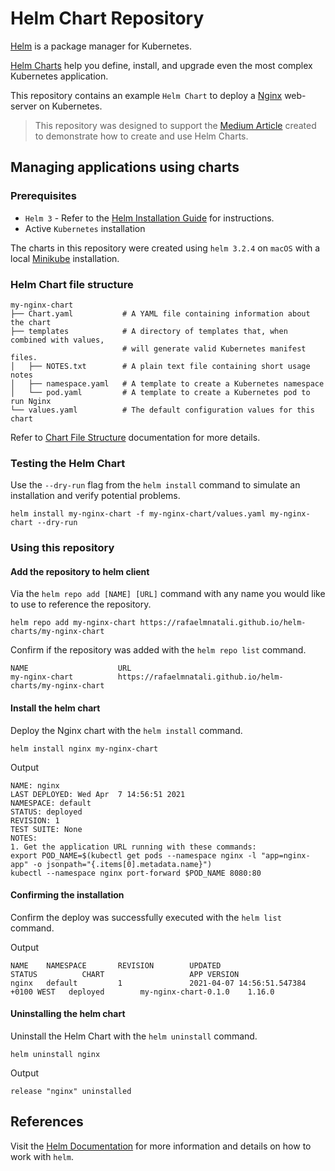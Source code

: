 # Helm Chart Repository

[Helm](https://helm.sh) is a package manager for Kubernetes.

[Helm Charts](https://helm.sh/docs/topics/charts/) help you define, install, and upgrade even the most complex Kubernetes application.

This repository contains an example `Helm Chart` to deploy a [Nginx](https://www.nginx.com) web-server on Kubernetes.

> This repository was designed to support the [Medium Article](https://medium.com/) created to demonstrate how to create and use Helm Charts.

## Managing applications using charts

### Prerequisites

- `Helm 3` - Refer to the [Helm Installation Guide](https://helm.sh/docs/intro/install/) for instructions.
- Active `Kubernetes` installation

The charts in this repository were created using `helm 3.2.4` on `macOS` with a local [Minikube](https://minikube.sigs.k8s.io/docs/) installation.

### Helm Chart file structure

```text
my-nginx-chart
├── Chart.yaml           # A YAML file containing information about the chart
├── templates            # A directory of templates that, when combined with values, 
                         # will generate valid Kubernetes manifest files.
│   ├── NOTES.txt        # A plain text file containing short usage notes
│   ├── namespace.yaml   # A template to create a Kubernetes namespace
│   └── pod.yaml         # A template to create a Kubernetes pod to run Nginx
└── values.yaml          # The default configuration values for this chart
```

Refer to [Chart File Structure](https://helm.sh/docs/topics/charts/) documentation for more details.

### Testing the Helm Chart

Use the `--dry-run` flag from the `helm install` command to simulate an installation and verify potential problems.

`helm install my-nginx-chart -f my-nginx-chart/values.yaml my-nginx-chart --dry-run`

### Using this repository

#### Add the repository to helm client

Via the `helm repo add [NAME] [URL]` command with any name you would like to use to reference the repository.

`helm repo add my-nginx-chart https://rafaelmnatali.github.io/helm-charts/my-nginx-chart`

Confirm if the repository was added with the `helm repo list` command.

```text
NAME                    URL                                                                                  
my-nginx-chart          https://rafaelmnatali.github.io/helm-charts/my-nginx-chart
```

#### Install the helm chart

Deploy the Nginx chart with the `helm install` command.

`helm install nginx my-nginx-chart`

Output

```text
NAME: nginx
LAST DEPLOYED: Wed Apr  7 14:56:51 2021
NAMESPACE: default
STATUS: deployed
REVISION: 1
TEST SUITE: None
NOTES:
1. Get the application URL running with these commands:
export POD_NAME=$(kubectl get pods --namespace nginx -l "app=nginx-app" -o jsonpath="{.items[0].metadata.name}")
kubectl --namespace nginx port-forward $POD_NAME 8080:80
```

#### Confirming the installation

Confirm the deploy was successfully executed with the `helm list` command.

Output

```text
NAME    NAMESPACE       REVISION        UPDATED                                 STATUS          CHART                   APP VERSION
nginx   default         1               2021-04-07 14:56:51.547384 +0100 WEST   deployed        my-nginx-chart-0.1.0    1.16.0 
```

#### Uninstalling the helm chart

Uninstall the Helm Chart with the `helm uninstall` command.

`helm uninstall nginx`

Output

```text
release "nginx" uninstalled
```

## References

Visit the [Helm Documentation](https://helm.sh/docs/chart_template_guide/getting_started/) for more information and details on how to work with `helm`.
